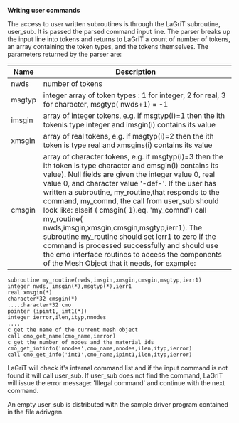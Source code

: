 **Writing user commands**

The access to user written subroutines is through the LaGriT subroutine,
user\_sub. It is passed the parsed command input line. The parser breaks
up the input line into tokens and returns to LaGriT a count of number of
tokens, an array containing the token types, and the tokens themselves.
The parameters returned by the parser are: 

Name | Description
---- | -----
nwds |  number of tokens
msgtyp | integer array of token types : 1 for integer, 2 for real, 3 for character, msgtyp( nwds+1) = -1
imsgin | array of integer tokens, e.g. if msgtyp(i)=1 then the ith tokenis type integer and imsgin(i) contains its value
xmsgin | array of real tokens, e.g. if msgtyp(i)=2 then the ith token is type real and xmsgins(i) contains its value
cmsgin | array of character tokens, e.g. if msgtyp(i)=3 then the ith token is type character and cmsgin(i) contains its value). Null fields are given the integer value 0, real value 0, and character value '-def-'. If the user has written a subroutine, my\_routine,that responds to the command, my\_comnd, the call from user\_sub should look like: elseif ( cmsgin( 1).eq. 'my\_comnd') call my\_routine( nwds,imsgin,xmsgin,cmsgin,msgtyp,ierr1). The subroutine my\_routine should set ierr1 to zero if the command is processed successfully and should use the cmo interface routines to access the components of the Mesh Object that it needs, for example: 

    subroutine my_routine(nwds,imsgin,xmsgin,cmsgin,msgtyp,ierr1)
    integer nwds, imsgin(*),msgtyp(*),ierr1
    real xmsgin(*)
    character*32 cmsgin(*)
    ....character*32 cmo
    pointer (ipimt1, imt1(*))
    integer ierror,ilen,ityp,nnodes
    ....
    c get the name of the current mesh object
    call cmo_get_name(cmo_name,ierror)
    c get the number of nodes and the material ids
    cmo_get_intinfo('nnodes',cmo_name,nnodes,ilen,ityp,ierror)
    call cmo_get_info('imt1',cmo_name,ipimt1,ilen,ityp,ierror)

LaGriT will check it's internal command list and if the input command
is not found it will call user\_sub. If user\_sub does not find the
command, LaGriT will issue the error message: 'Illegal command' and
continue with the next command.

An empty user\_sub is distributed with the sample driver program
contained in the file adrivgen.

